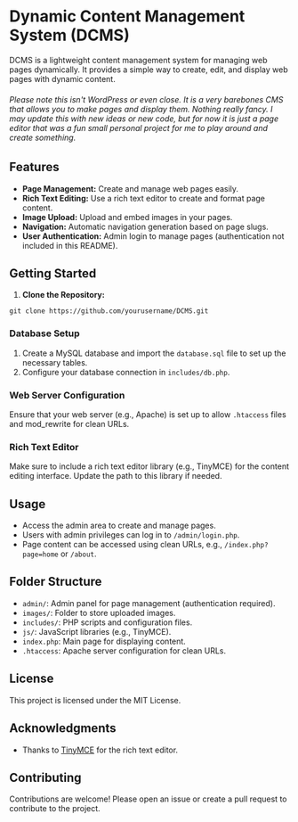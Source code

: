 # Dynamic Content Management System (DCMS)

DCMS is a lightweight content management system for managing web pages dynamically. It provides a simple way to create, edit, and display web pages with dynamic content.


###### Please note this isn't WordPress or even close. It is a very barebones CMS that allows you to make pages and display them. Nothing really fancy. I may update this with new ideas or new code, but for now it is just a page editor that was a fun small personal project for me to play around and create something.

## Features

- **Page Management:** Create and manage web pages easily.
- **Rich Text Editing:** Use a rich text editor to create and format page content.
- **Image Upload:** Upload and embed images in your pages.
- **Navigation:** Automatic navigation generation based on page slugs.
- **User Authentication:** Admin login to manage pages (authentication not included in this README).

## Getting Started

1. **Clone the Repository:**


`git clone https://github.com/yourusername/DCMS.git`


### Database Setup

1. Create a MySQL database and import the `database.sql` file to set up the necessary tables.
2. Configure your database connection in `includes/db.php`.

### Web Server Configuration

Ensure that your web server (e.g., Apache) is set up to allow `.htaccess` files and mod_rewrite for clean URLs.

### Rich Text Editor

Make sure to include a rich text editor library (e.g., TinyMCE) for the content editing interface. Update the path to this library if needed.

## Usage

- Access the admin area to create and manage pages.
- Users with admin privileges can log in to `/admin/login.php`.
- Page content can be accessed using clean URLs, e.g., `/index.php?page=home` or `/about`.

## Folder Structure

- `admin/`: Admin panel for page management (authentication required).
- `images/`: Folder to store uploaded images.
- `includes/`: PHP scripts and configuration files.
- `js/`: JavaScript libraries (e.g., TinyMCE).
- `index.php`: Main page for displaying content.
- `.htaccess`: Apache server configuration for clean URLs.

## License

This project is licensed under the MIT License.

## Acknowledgments

- Thanks to [TinyMCE](https://www.tiny.cloud/) for the rich text editor.

## Contributing

Contributions are welcome! Please open an issue or create a pull request to contribute to the project.
